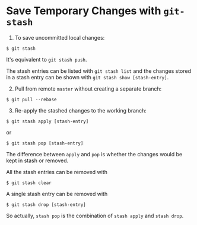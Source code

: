 # Save Temporary Changes with `git-stash`

1. To save uncommitted local changes:
  
  ```console
  $ git stash
  ```
  It's equivalent to `git stash push`.

  The stash entries can be listed with `git stash list` and the changes stored in a stash entry can be shown with `git stash show [stash-entry]`.

2. Pull from remote `master` without creating a separate branch:
  
  ```console
  $ git pull --rebase
  ```

3. Re-apply the stashed changes to the working branch:
  
  ```console
  $ git stash apply [stash-entry]
  ```
  or
  ```console
  $ git stash pop [stash-entry]
  ```
  The difference between `apply` and `pop` is whether the changes would be kept in stash or removed.

  All the stash entries can be removed with 

  ```console
  $ git stash clear
  ```
  
  A single stash entry can be removed with 

  ```console
  $ git stash drop [stash-entry]
  ```
  
  So actually, `stash pop` is the combination of `stash apply` and `stash drop`. 
